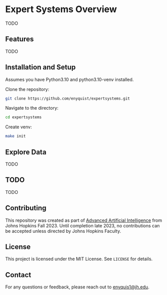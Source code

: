 Expert Systems Overview
====================

TODO

## Features

TODO

## Installation and Setup

Assumes you have Python3.10 and python3.10-venv installed.

Clone the repository:

```sh
git clone https://github.com/enyquist/expertsystems.git
```

Navigate to the directory:

```sh
cd expertsystems
```

Create venv:

```sh
make init
```

## Explore Data

TODO

## TODO

TODO

## Contributing

This repository was created as part of [Advanced Artificial Intelligence](https://ep.jhu.edu/courses/605743-advanced-artificial-intelligence/) from Johns Hopkins Fall 2023. Until completion late 2023, no contributions can be accepted unless directed by Johns Hopkins Faculty.

## License

This project is licensed under the MIT License. See `LICENSE` for details.

## Contact

For any questions or feedback, please reach out to enyquis1@jh.edu.
